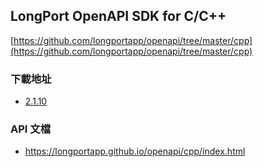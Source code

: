 ## LongPort OpenAPI SDK for C/C++

[https://github.com/longportapp/openapi/tree/master/cpp](https://github.com/longportapp/openapi/tree/master/cpp)

### 下載地址

- [2.1.10](https://static.lbctrl.com/openapi-sdk/openapi-cpp-sdk-2.1.10.tar.gz)

### API 文檔

- https://longportapp.github.io/openapi/cpp/index.html
